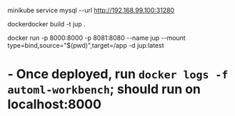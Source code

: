 


minikube service mysql --url
http://192.168.99.100:31280


dockerdocker build -t jup .

docker run -p 8000:8000 -p 8081:8080 --name jup --mount type=bind,source="$(pwd)",target=/app  -d jup:latest
#   - Once deployed, run `docker logs -f automl-workbench`; should run on localhost:8000
